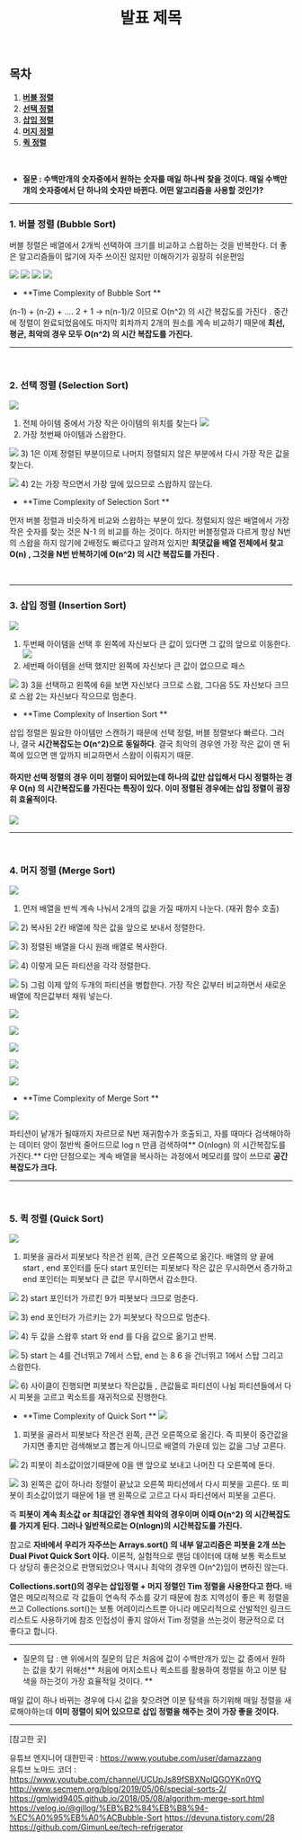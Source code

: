 <div align="center">
  <br />
  <h1>발표 제목</h1>
  <br />
</div>

## 목차

1. [**버블 정렬**](#1)
2. [**선택 정렬**](#2)
3. [**삽입 정렬**](#3)
4. [**머지 정렬**](#4)
5. [**퀵 정렬**](#5)

<br />

<div id="1"></div>


- **질문 :  수백만개의 숫자중에서 원하는 숫자를 매일 하나씩 찾을 것이다.
매일 수백만개의 숫자중에서 단 하나의 숫자만 바뀐다. 
어떤 알고리즘을 사용할 것인가?**

-------------------

### 1. 버블 정렬 (Bubble Sort)

버블 정렬은 배열에서 2개씩 선택하여 크기를 비교하고 스왑하는 것을 반복한다.
더 좋은 알고리즘들이 많기에 자주 쓰이진 않지만 이해하기가 굉장히 쉬운편임

![](https://images.velog.io/images/alstjdwo1601/post/f88c03be-1a67-46c0-bec7-b7879b4f05cf/image.png)
![](https://images.velog.io/images/alstjdwo1601/post/0af33c12-5872-4eec-83a4-46df84eda790/image.png)
![](https://images.velog.io/images/alstjdwo1601/post/2831fd76-0542-4352-aa3d-4b24bef5fa10/image.png)
![](https://images.velog.io/images/alstjdwo1601/post/1dc26a36-3863-4602-bcdb-d4b6b9099b40/image.png)




- **Time Complexity of Bubble Sort **

(n-1) + (n-2) + .... 2 + 1  -> n(n-1)/2 이므로 O(n^2) 의 시간 복잡도를 가진다 .
중간에 정렬이 완료되었음에도 마지막 회차까지 2개의 원소를 계속 비교하기 때문에 **최선, 평균, 최악의 경우 모두 O(n^2) 의 시간 복잡도를 가진다.**

<hr>
<br />

<div id="2"></div>


### 2. 선택 정렬 (Selection Sort)
![](https://images.velog.io/images/alstjdwo1601/post/426cb7dc-4b35-4d2d-8f64-7ed5e30cf47e/image.png)
1) 전체 아이템 중에서 가장 작은 아이템의 위치를 찾는다
![](https://images.velog.io/images/alstjdwo1601/post/4f129fdd-2619-41cc-96e5-fcb874f75c09/image.png)
2) 가장 첫번째 아이템과 스왑한다.

![](https://images.velog.io/images/alstjdwo1601/post/69dbf787-d206-4273-ac5e-6d73f0b20a8c/image.png)
3) 1은 이제 정렬된 부분이므로 나머지 정렬되지 않은 부분에서 다시 가장 작은 값을 찾는다.

![](https://images.velog.io/images/alstjdwo1601/post/d9e7f47a-7597-4dc8-892e-a54e704a99fa/image.png)
4) 2는 가장 작으면서 가장 앞에 있으므로 스왑하지 않는다.

- **Time Complexity of Selection Sort **

먼저 버블 정렬과 비슷하게 비교와 스왑하는 부분이 있다. 정렬되지 않은 배열에서 가장 작은 숫자를 찾는 것은 N-1 의 비교를 하는 것이다. 하지만 버블정렬과 다르게 항상 N번의 스왑을 하지 않기에 2배정도 빠르다고 알려져 있지만 **최댓값을 배열 전체에서 찾고 O(n) , 그것을 N번 반복하기에 O(n^2) 의 시간 복잡도를 가진다 .**


<br />
<hr>
<div id="3"></div>

### 3. 삽입 정렬 (Insertion Sort)

![](https://images.velog.io/images/alstjdwo1601/post/16757b50-f8ef-4c8d-a114-f02a1029a18c/image.png)
1) 두번째 아이템을 선택 후 왼쪽에 자신보다 큰 값이 있다면 그 값의 앞으로 이동한다.
![](https://images.velog.io/images/alstjdwo1601/post/643ee15e-b3f0-4dc9-93ae-4fad6ddfd855/image.png)
2) 세번째 아이템을 선택 했지만 왼쪽에 자신보다 큰 값이 없으므로 패스

![](https://images.velog.io/images/alstjdwo1601/post/eca941a6-3a21-435b-8b85-62a1dccf6282/image.png)
3) 3을 선택하고 왼쪽에 6을 보면 자신보다 크므로 스왑, 그다음 5도 자신보다 크므로 스왑 2는 자신보다 작으므로 멈춘다.


- **Time Complexity of Insertion Sort **

삽입 정렬은 필요한 아이템만 스캔하기 때문에 선택 정렬, 버블 정렬보다 빠르다. 
그러나, 결국 **시간복잡도는 O(n^2)으로 동일하다**. 결국 최악의 경우엔 가장 작은 값이 맨 뒤쪽에 있으면 맨 앞까지 비교하면서 스왑이 이뤄지기 때문.

#### 하지만 선택 정렬의 경우 이미 정렬이 되어있는데 하나의 값만 삽입해서 다시 정렬하는 경우 O(n) 의 시간복잡도를 가진다는 특징이 있다. 이미 정렬된 경우에는 삽입 정렬이 굉장히 효율적이다.



![](https://images.velog.io/images/alstjdwo1601/post/06c57e79-7ed8-47a8-aa42-e682660aec92/image.png)
<hr>
<br />
<div id="4"></div>


### 4. 머지 정렬 (Merge Sort)


![](https://images.velog.io/images/alstjdwo1601/post/2c4aa79d-0b59-490f-a9ef-b5683b6c77d6/image.png)
1) 먼저 배열을 반씩 계속 나눠서 2개의 값을 가질 때까지 나눈다. (재귀 함수 호출)


![](https://images.velog.io/images/alstjdwo1601/post/4984c12c-0aed-4cd1-b05e-b81f9d811579/image.png)
2) 복사된 2칸 배열에 작은 값을 앞으로 보내서 정렬한다.


![](https://images.velog.io/images/alstjdwo1601/post/f0d45095-86c7-49b5-818f-462162a43dc7/image.png)
3) 정렬된 배열을 다시 원래 배열로 복사한다.

![](https://images.velog.io/images/alstjdwo1601/post/d8c89b56-b466-4f85-ba96-0671461e775b/image.png)
4) 이렇게 모든 파티션을 각각 정렬한다.


![](https://images.velog.io/images/alstjdwo1601/post/d5f04d90-a183-4259-bf67-d4cc06512ff3/image.png)
5) 그럼 이제 앞의 두개의 파티션을 병합한다. 가장 작은 값부터 비교하면서 새로운 배열에 작은값부터 채워 넣는다.

![](https://images.velog.io/images/alstjdwo1601/post/36ce6ffe-aad1-4349-9584-4d09efdd4fed/image.png)

![](https://images.velog.io/images/alstjdwo1601/post/ccf766e2-14cb-4d04-8d7d-53b5a38b85fd/image.png)

![](https://images.velog.io/images/alstjdwo1601/post/c2f046e4-8770-4f28-a97c-fc0345d1afc9/image.png)

![](https://images.velog.io/images/alstjdwo1601/post/8ae3c552-41e1-4141-b98f-559fd39526c8/image.png)


![](https://images.velog.io/images/alstjdwo1601/post/885bdd6a-5dc6-414e-80e5-2eb1b95d1574/image.png)

- **Time Complexity of Merge Sort **

![](https://images.velog.io/images/alstjdwo1601/post/f1c54cdc-a171-47e4-baae-4768926802f8/image.png)

파티션이 낱개가 될때까지 자르므로 N번 재귀함수가 호출되고, 자를 때마다 검색해야하는 데이터 양이 절반씩 줄어드므로 log n 만큼 검색하여** O(nlogn) 의 시간복잡도를 가진다.** 다만 단점으로는 계속 배열을 복사하는 과정에서 메모리를 많이 쓰므로 **공간복잡도가 크다.**


<hr>
<br />
<div id="5"></div>

### 5. 퀵 정렬 (Quick Sort)

![](https://images.velog.io/images/alstjdwo1601/post/d1d08603-9ccb-463e-aa18-9a3547819c82/image.png)
1) 피봇을 골라서 피봇보다 작은건 왼쪽, 큰건 오른쪽으로 옮긴다. 배열의 양 끝에 start , end 포인터를 둔다
start 포인터는 피봇보다 작은 값은 무시하면서 증가하고
end 포인터는 피봇보다 큰 값은 무시하면서 감소한다.

![](https://images.velog.io/images/alstjdwo1601/post/3a265832-134b-4228-92e9-953bcdfc3690/image.png)
2) start 포인터가 가르킨 9가 피봇보다 크므로 멈춘다.


![](https://images.velog.io/images/alstjdwo1601/post/84351ce5-db68-4bd9-8643-6ab8309a8ed3/image.png)
3) end 포인터가 가르키는 2가 피봇보다 작으므로 멈춘다.

![](https://images.velog.io/images/alstjdwo1601/post/45774611-0d2f-4677-b997-ae515f92ff7b/image.png)
4) 두 값을 스왑후 start 와 end 를 다음 값으로 옮기고 반복.

![](https://images.velog.io/images/alstjdwo1601/post/0e7ebcb0-294a-4980-bc5b-e8fb3eb2f50f/image.png)
5) start 는 4를 건너뛰고 7에서 스탑, end 는 8 6 을 건너뛰고 1에서 스탑
그리고 스왑한다.

![](https://images.velog.io/images/alstjdwo1601/post/ee7299a6-0223-481d-81cc-14dcc83098da/image.png)
6) 사이클이 진행되면 피봇보다 작은값들 , 큰값들로 파티션이 나뉨
파티션들에서 다시 피봇을 고르고 퀵소트를 재귀적으로 진행한다.

- **Time Complexity of Quick Sort **
![](https://images.velog.io/images/alstjdwo1601/post/e8448f6f-cdb8-4439-b72a-615d481c24cd/image.png)
1) 피봇을 골라서 피봇보다 작은건 왼쪽, 큰건 오른쪽으로 옮긴다.
즉 피봇이 중간값을 가지면 좋지만 검색해보고 뽑는게 아니므로 배열의 가운데 있는 값을 그냥 고른다. 

![](https://images.velog.io/images/alstjdwo1601/post/90784e19-4daa-4c64-85c9-693009aa8906/image.png)
2) 피봇이 최소값이었기때문에 0을 맨 앞으로 보내고 나머진 다 오른쪽에 둔다.

![](https://images.velog.io/images/alstjdwo1601/post/96be4c6f-68cd-4590-99af-ba5a8d92dfbe/image.png)
3) 왼쪽은 값이 하나라 정렬이 끝났고 오른쪽 파티션에서 다시 피봇을 고른다.
또 피봇이 최소값이었기 때문에 1을 맨 왼쪽으로 고르고 다시 파티션에서 피봇을 고른다.

즉 **피봇이 계속 최소값  or  최대값인 경우엔 최악의 경우이며 이때 O(n^2) 의 시간복잡도를 가지게 된다. 그러나 일반적으로는 O(nlogn)의 시간복잡도를 가진다.**

참고로 **자바에서 우리가 자주쓰는 Arrays.sort() 의 내부 알고리즘은 피봇을 2개 쓰는 Dual Pivot Quick Sort 이다.** 이론적, 실험적으로 랜덤 데이터에 대해 보통 퀵소트보다 상당히 좋은것으로 판명되었으나 역시나 최악의 경우엔 O(n^2)임이 변하진 않는다.

**Collections.sort()의 경우는 삽입정렬 + 머지 정렬인 Tim 정렬을 사용한다고 한다.** 배열은 메모리적으로 각 값들이 연속적 주소를 갖기 때문에 참조 지역성이 좋은 퀵 정렬을 쓰고 Collections.sort()는 보통 어레이리스트뿐 아니라 메모리적으로 산발적인 링크드리스트도 사용하기에 참조 인접성이 좋지 않아서 Tim 정렬을 쓰는것이 평균적으로 더 좋다고 합니다. 


-----------------------

- 질문의 답 :  맨 위에서의 질문의 답은 처음에 값이 수백만개가 있는 값 중에서 원하는 값을 찾기 위해선** 처음에 머지소트나 퀵소트를 활용하여 정렬을 하고 이분 탐색을 하는것이 가장 효율적일 것이다. **
 
 매일 값이 하나 바뀌는 경우에 다시 값을 찾으려면 이분 탐색을 하기위해 매일 정렬을 새로해야하는데 **이미 정렬이 되어 있으므로 삽입 정렬을 해주는 것이 가장 좋을 것이다.**
 
 
 ----------------------------

 [참고한 곳]
 
 유튜브 엔지니어 대한민국 : https://www.youtube.com/user/damazzang <br>
 유튜브 노마드 코더 : https://www.youtube.com/channel/UCUpJs89fSBXNolQGOYKn0YQ
 http://www.secmem.org/blog/2019/05/06/special-sorts-2/
 https://gmlwjd9405.github.io/2018/05/08/algorithm-merge-sort.html
https://velog.io/@gillog/%EB%B2%84%EB%B8%94-%EC%A0%95%EB%A0%ACBubble-Sort
https://devuna.tistory.com/28
https://github.com/GimunLee/tech-refrigerator

